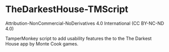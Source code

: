# TheDarkestHouse-TMScript
Attribution-NonCommercial-NoDerivatives 4.0 International (CC BY-NC-ND 4.0)

TamperMonkey script to add usability features the to the The Darkest House app by Monte Cook games.
